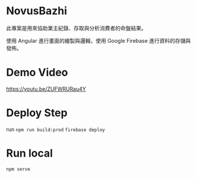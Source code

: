 # NovusBazhi

此專案是用來協助業主紀錄、存取與分析消費者的命盤結果。

使用 Angular 進行畫面的繪製與邏輯，使用 Google Firebase 進行資料的存儲與發佈。

# Demo Video

https://youtu.be/ZUFWRURau4Y

# Deploy Step

run
`npm run build:prod`
`firebase deploy`

# Run local

`npm serve`
